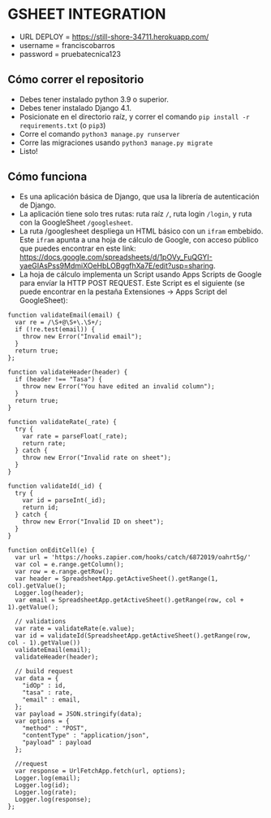 # GSHEET INTEGRATION
- URL DEPLOY = https://still-shore-34711.herokuapp.com/
- username = franciscobarros
- password = pruebatecnica123
## Cómo correr el repositorio
- Debes tener instalado python 3.9 o superior.
- Debes tener instalado Django 4.1.
- Posicionate en el directorio raíz, y correr el comando ```pip install -r requirements.txt``` (o ```pip3```)
- Corre el comando ```python3 manage.py runserver```
- Corre las migraciones usando ```python3 manage.py migrate```
- Listo!
## Cómo funciona
- Es una aplicación básica de Django, que usa la librería de autenticación de Django.
- La aplicación tiene solo tres rutas: ruta raíz ```/```, ruta login ```/login```, y ruta con la GoogleSheet ```/googlesheet```.
- La ruta /googlesheet despliega un HTML básico con un ```ifram``` embebido. Este ```ifram``` apunta a una hoja de cálculo de Google, con acceso público que puedes encontrar en este link: https://docs.google.com/spreadsheets/d/1pOVy_FuQGYI-yaeGIAsPss9MdmiXOeHbLOBggfhXa7E/edit?usp=sharing.
- La hoja de cálculo implementa un Script usando Apps Scripts de Google para envíar la HTTP POST REQUEST. Este Script es el siguiente (se puede encontrar en la pestaña Extensiones -> Apps Script del GoogleSheet):
```
function validateEmail(email) {
  var re = /\S+@\S+\.\S+/;
  if (!re.test(email)) {
    throw new Error("Invalid email");
  }
  return true;
};

function validateHeader(header) {
  if (header !== "Tasa") {
    throw new Error("You have edited an invalid column");
  }
  return true;
}

function validateRate(_rate) {
  try {
    var rate = parseFloat(_rate);
    return rate;
  } catch {
    throw new Error("Invalid rate on sheet");
  }
}

function validateId(_id) {
  try {
    var id = parseInt(_id);
    return id;
  } catch {
    throw new Error("Invalid ID on sheet");
  }
}

function onEditCell(e) {
  var url = 'https://hooks.zapier.com/hooks/catch/6872019/oahrt5g/'
  var col = e.range.getColumn();
  var row = e.range.getRow();
  var header = SpreadsheetApp.getActiveSheet().getRange(1, col).getValue();
  Logger.log(header);
  var email = SpreadsheetApp.getActiveSheet().getRange(row, col + 1).getValue();

  // validations
  var rate = validateRate(e.value);
  var id = validateId(SpreadsheetApp.getActiveSheet().getRange(row, col - 1).getValue())
  validateEmail(email);
  validateHeader(header);

  // build request
  var data = {
    "idOp" : id,
    "tasa" : rate,
    "email" : email,
  };
  var payload = JSON.stringify(data);
  var options = {
    "method" : "POST",
    "contentType" : "application/json",
    "payload" : payload
  };

  //request
  var response = UrlFetchApp.fetch(url, options);
  Logger.log(email);
  Logger.log(id);
  Logger.log(rate);
  Logger.log(response);
};
```

